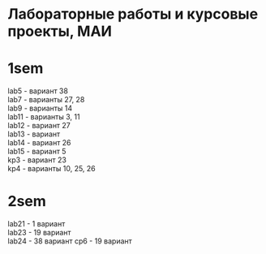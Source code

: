 # Лабораторные работы и курсовые проекты, МАИ

# 1sem  
lab5 - вариант 38    
lab7 - варианты 27, 28    
lab9 - варианты 14  
lab11 - варианты 3, 11  
lab12 - вариант 27  
lab13 - вариант  
lab14 - вариант 26  
lab15 - вариант 5   
kp3 - вариант 23  
kp4 - варианты 10, 25, 26  

# 2sem
lab21 - 1  вариант  
lab23 - 19 вариант  
lab24 - 38 вариант 
cp6 - 19 вариант 
